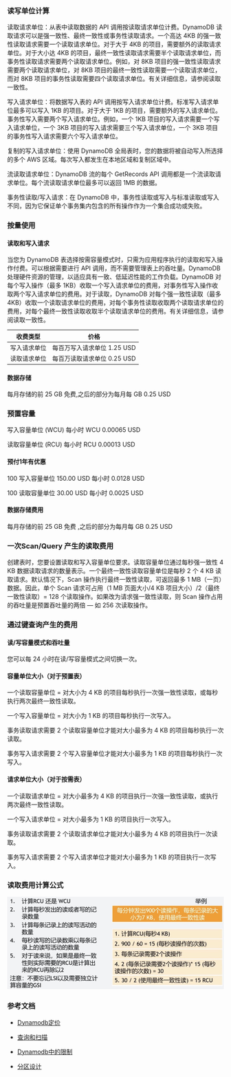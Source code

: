 
### 读写单位计算

读取请求单位：从表中读取数据的 API 调用按读取请求单位计费。DynamoDB 读取请求可以是强一致性、最终一致性或事务性读取请求。一个高达 4KB 的强一致性读取请求需要一个读取请求单位。对于大于 4KB 的项目，需要额外的读取请求单位。对于大小达 4KB 的项目，最终一致性读取请求需要半个读取请求单位，而事务性读取请求需要两个读取请求单位。例如，对 8KB 项目的强一致性读取请求需要两个读取请求单位，对 8KB 项目的最终一致性读取需要一个读取请求单位，而对 8KB 项目的事务性读取需要四个读取请求单位。有关详细信息，请参阅读取一致性。

写入请求单位：将数据写入表的 API 调用按写入请求单位计费。标准写入请求单位最多可以写入 1KB 的项目。对于大于 1KB 的项目，需要额外的写入请求单位。事务性写入需要两个写入请求单位。例如，一个 1KB 项目的写入请求需要一个写入请求单位，一个 3KB 项目的写入请求需要三个写入请求单位，一个 3KB 项目的事务性写入请求需要六个写入请求单位。

复制的写入请求单位：使用 DynamoDB 全局表时，您的数据将被自动写入所选择的多个 AWS 区域。每次写入都发生在本地区域和复制区域中。

流读取请求单位：DynamoDB 流的每个 GetRecords API 调用都是一个流读取请求单位。每个流读取请求单位最多可以返回 1MB 的数据。

事务性读取/写入请求：在 DynamoDB 中，事务性读取或写入与标准读取或写入不同，因为它保证单个事务集内包含的所有操作作为一个集合成功或失败。

### 按量使用


#### 读取和写入请求

当您为 DynamoDB 表选择按需容量模式时，只需为应用程序执行的读取和写入操作付费。可以根据需要进行 API 调用，而不需要管理表上的吞吐量。DynamoDB 处理硬件资源的管理，以适应具有一致、低延迟性能的工作负载。DynamoDB 对每个写入操作（最多 1KB）收取一个写入请求单位的费用，对事务性写入操作收取两个写入请求单位的费用。对于读取，DynamoDB 对每个强一致性读取（最多 4KB）收取一个读取请求单位的费用，对每个事务性读取收取两个读取请求单位的费用，对每个最终一致性读取收取半个读取请求单位的费用。有关详细信息，请参阅读取一致性。


|收费类型|价格|
|---|---|
|写入请求单位|每百万写入请求单位 1.25 USD|
|读取请求单位|每百万读取请求单位 0.25 USD|

#### 数据存储

每月存储的前 25 GB 免费,之后的部分为每月每 GB 0.25 USD



### 预置容量

写入容量单位 (WCU)	每小时 WCU 0.00065 USD

读取容量单位 (RCU)	每小时 RCU 0.00013 USD


#### 预付1年有优惠

100 写入容量单位	150.00 USD	每小时 0.0128 USD

100 读取容量单位	30.00 USD	每小时 0.0025 USD

#### 数据存储费用

每月存储的前 25 GB 免费 ,之后的部分为每月每 GB 0.25 USD


### 一次Scan/Query 产生的读取费用

创建表时，您要设置读取和写入容量单位要求。读取容量单位通过每秒强一致性 4 KB 数据读取请求的数量表示。一个最终一致性读取容量单位是每秒 2 个 4 KB 读取请求。默认情况下，Scan 操作执行最终一致性读取，可返回最多 1 MB（一页）数据。因此，单个 Scan 请求可占用（1 MB 页面大小/4 KB 项目大小）/2（最终一致性读取）= 128 个读取操作。如果改为请求强一致性读取，则 Scan 操作占用的吞吐量是预置吞吐量的两倍 — 如 256 次读取操作。

### 通过键查询产生的费用

#### 读/写容量模式和吞吐量

您可以每 24 小时在读/写容量模式之间切换一次。

#### 容量单位大小（对于预置表）

一个读取容量单位 = 对大小为 4 KB 的项目每秒执行一次强一致性读取，或每秒执行两次最终一致性读取。

一个写入容量单位 = 对大小为 1 KB 的项目每秒执行一次写入。

事务读取请求需要 2 个读取容量单位才能对大小最多为 4 KB 的项目每秒执行一次读取。

事务写入请求需要 2 个写入容量单位才能对大小最多为 1 KB 的项目每秒执行一次写入。

#### 请求单位大小（对于按需表）

一个读取请求单位 = 对大小最多为 4 KB 的项目执行一次强一致性读取，或执行两次最终一致性读取。

一个写入请求单位 = 对大小最多为 1 KB 的项目执行一次写入。

事务读取请求需要 2 个读取请求单位才能对大小最多为 4 KB 的项目执行一次读取。

事务写入请求需要 2 个写入请求单位才能对大小最多为 1 KB 的项目执行一次写入。


### 读取费用计算公式
![image](./images/DynamoDB的分区与存储的注意事项/6.jpg)


### 参考文档

* [Dynamodb定价](https://amazonaws-china.com/cn/dynamodb/pricing/on-demand/)

* [查询和扫描](https://docs.aws.amazon.com/zh_cn/amazondynamodb/latest/developerguide/bp-query-scan.html)

* [Dynamodb中的限制](https://docs.aws.amazon.com/zh_cn/amazondynamodb/latest/developerguide/Limits.html#default-limits-throughput-capacity-modes)

* [分区设计](https://docs.aws.amazon.com/zh_cn/amazondynamodb/latest/developerguide/bp-partition-key-design.html#bp-partition-key-partitions-adaptive-split)